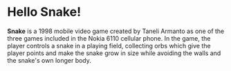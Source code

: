 # Hello Snake!

**Snake** is a 1998 mobile video game created by Taneli Armanto as one of the three games included in the Nokia 6110 cellular phone. In the game, the player controls a snake in a playing field, collecting orbs which give the player points and make the snake grow in size while avoiding the walls and the snake's own longer body.
